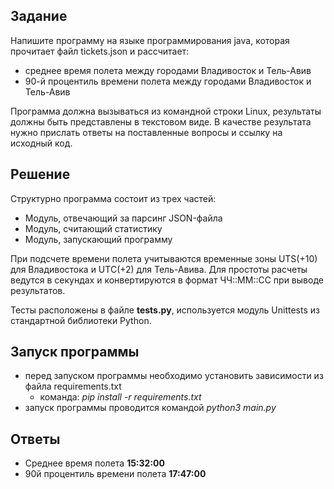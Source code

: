 ## Задание
Напишите программу на языке программирования java, которая прочитает файл tickets.json и рассчитает: 
- среднее время полета между городами Владивосток и Тель-Авив 
- 90-й процентиль времени полета между городами  Владивосток и Тель-Авив 

Программа должна вызываться из командной строки Linux, результаты должны быть представлены в текстовом виде. 
В качестве результата нужно прислать ответы на поставленные вопросы и ссылку на исходный код.

## Решение

Структурно программа состоит из трех частей:
- Модуль, отвечающий за парсинг JSON-файла
- Модуль, считающий статистику
- Модуль, запускающий программу

При подсчете времени полета учитываются временные зоны UTS(+10) для Владивостока и UTC(+2) для Тель-Авива. Для 
простоты расчеты ведутся в секундах и конвертируются в формат ЧЧ::ММ::СС при выводе результатов.

Тесты расположены в файле **tests.py**, используется модуль Unittests из стандартной библиотеки Python.

## Запуск программы
- перед запуском программы необходимо установить зависимости из файла requirements.txt
  - команда: *pip install -r requirements.txt*
- запуск программы проводится командой *python3 main.py*


## Ответы
- Среднее время полета **15:32:00**
- 90й процентиль времени полета **17:47:00**




